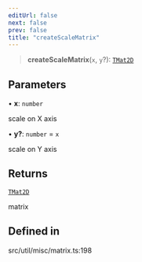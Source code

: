 ```yaml
---
editUrl: false
next: false
prev: false
title: "createScaleMatrix"
---
```


> **createScaleMatrix**(`x`, `y`?): [`TMat2D`](/api/type-aliases/tmat2d/)

## Parameters

• **x**: `number`

scale on X axis

• **y?**: `number` = `x`

scale on Y axis

## Returns

[`TMat2D`](/api/type-aliases/tmat2d/)

matrix

## Defined in

src/util/misc/matrix.ts:198
